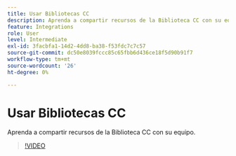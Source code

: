 ```yaml
---
title: Usar Bibliotecas CC
description: Aprenda a compartir recursos de la Biblioteca CC con su equipo
feature: Integrations
role: User
level: Intermediate
exl-id: 3facbfa1-14d2-4dd8-ba38-f53fdc7c7c57
source-git-commit: dc50e8039fccc85c65fbb6d436ce18f5d90b91f7
workflow-type: tm+mt
source-wordcount: '26'
ht-degree: 0%

---
```


# Usar Bibliotecas CC

Aprenda a compartir recursos de la Biblioteca CC con su equipo.

>[!VIDEO](https://video.tv.adobe.com/v/3420227?quality=12&learn=on&hidetitle=true)
